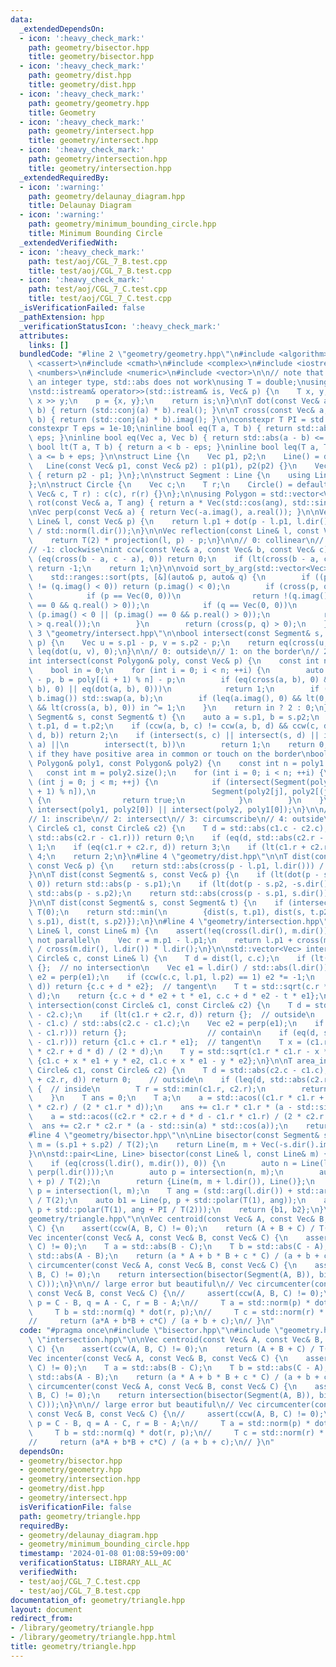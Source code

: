 ```yaml
---
data:
  _extendedDependsOn:
  - icon: ':heavy_check_mark:'
    path: geometry/bisector.hpp
    title: geometry/bisector.hpp
  - icon: ':heavy_check_mark:'
    path: geometry/dist.hpp
    title: geometry/dist.hpp
  - icon: ':heavy_check_mark:'
    path: geometry/geometry.hpp
    title: Geometry
  - icon: ':heavy_check_mark:'
    path: geometry/intersect.hpp
    title: geometry/intersect.hpp
  - icon: ':heavy_check_mark:'
    path: geometry/intersection.hpp
    title: geometry/intersection.hpp
  _extendedRequiredBy:
  - icon: ':warning:'
    path: geometry/delaunay_diagram.hpp
    title: Delaunay Diagram
  - icon: ':warning:'
    path: geometry/minimum_bounding_circle.hpp
    title: Minimum Bounding Circle
  _extendedVerifiedWith:
  - icon: ':heavy_check_mark:'
    path: test/aoj/CGL_7_B.test.cpp
    title: test/aoj/CGL_7_B.test.cpp
  - icon: ':heavy_check_mark:'
    path: test/aoj/CGL_7_C.test.cpp
    title: test/aoj/CGL_7_C.test.cpp
  _isVerificationFailed: false
  _pathExtension: hpp
  _verificationStatusIcon: ':heavy_check_mark:'
  attributes:
    links: []
  bundledCode: "#line 2 \"geometry/geometry.hpp\"\n#include <algorithm>\n#include\
    \ <cassert>\n#include <cmath>\n#include <complex>\n#include <iostream>\n#include\
    \ <numbers>\n#include <numeric>\n#include <vector>\n\n// note that if T is of\
    \ an integer type, std::abs does not work\nusing T = double;\nusing Vec = std::complex<T>;\n\
    \nstd::istream& operator>>(std::istream& is, Vec& p) {\n    T x, y;\n    is >>\
    \ x >> y;\n    p = {x, y};\n    return is;\n}\n\nT dot(const Vec& a, const Vec&\
    \ b) { return (std::conj(a) * b).real(); }\n\nT cross(const Vec& a, const Vec&\
    \ b) { return (std::conj(a) * b).imag(); }\n\nconstexpr T PI = std::numbers::pi_v<T>;\n\
    constexpr T eps = 1e-10;\ninline bool eq(T a, T b) { return std::abs(a - b) <=\
    \ eps; }\ninline bool eq(Vec a, Vec b) { return std::abs(a - b) <= eps; }\ninline\
    \ bool lt(T a, T b) { return a < b - eps; }\ninline bool leq(T a, T b) { return\
    \ a <= b + eps; }\n\nstruct Line {\n    Vec p1, p2;\n    Line() = default;\n \
    \   Line(const Vec& p1, const Vec& p2) : p1(p1), p2(p2) {}\n    Vec dir() const\
    \ { return p2 - p1; }\n};\n\nstruct Segment : Line {\n    using Line::Line;\n\
    };\n\nstruct Circle {\n    Vec c;\n    T r;\n    Circle() = default;\n    Circle(const\
    \ Vec& c, T r) : c(c), r(r) {}\n};\n\nusing Polygon = std::vector<Vec>;\n\nVec\
    \ rot(const Vec& a, T ang) { return a * Vec(std::cos(ang), std::sin(ang)); }\n\
    \nVec perp(const Vec& a) { return Vec(-a.imag(), a.real()); }\n\nVec projection(const\
    \ Line& l, const Vec& p) {\n    return l.p1 + dot(p - l.p1, l.dir()) * l.dir()\
    \ / std::norm(l.dir());\n}\n\nVec reflection(const Line& l, const Vec& p) {\n\
    \    return T(2) * projection(l, p) - p;\n}\n\n// 0: collinear\n// 1: counter-clockwise\n\
    // -1: clockwise\nint ccw(const Vec& a, const Vec& b, const Vec& c) {\n    if\
    \ (eq(cross(b - a, c - a), 0)) return 0;\n    if (lt(cross(b - a, c - a), 0))\
    \ return -1;\n    return 1;\n}\n\nvoid sort_by_arg(std::vector<Vec>& pts) {\n\
    \    std::ranges::sort(pts, [&](auto& p, auto& q) {\n        if ((p.imag() < 0)\
    \ != (q.imag() < 0)) return (p.imag() < 0);\n        if (cross(p, q) == 0) {\n\
    \            if (p == Vec(0, 0))\n                return !(q.imag() < 0 || (q.imag()\
    \ == 0 && q.real() > 0));\n            if (q == Vec(0, 0))\n                return\
    \ (p.imag() < 0 || (p.imag() == 0 && p.real() > 0));\n            return (p.real()\
    \ > q.real());\n        }\n        return (cross(p, q) > 0);\n    });\n}\n#line\
    \ 3 \"geometry/intersect.hpp\"\n\nbool intersect(const Segment& s, const Vec&\
    \ p) {\n    Vec u = s.p1 - p, v = s.p2 - p;\n    return eq(cross(u, v), 0) &&\
    \ leq(dot(u, v), 0);\n}\n\n// 0: outside\n// 1: on the border\n// 2: inside\n\
    int intersect(const Polygon& poly, const Vec& p) {\n    const int n = poly.size();\n\
    \    bool in = 0;\n    for (int i = 0; i < n; ++i) {\n        auto a = poly[i]\
    \ - p, b = poly[(i + 1) % n] - p;\n        if (eq(cross(a, b), 0) && (lt(dot(a,\
    \ b), 0) || eq(dot(a, b), 0)))\n            return 1;\n        if (a.imag() >\
    \ b.imag()) std::swap(a, b);\n        if (leq(a.imag(), 0) && lt(0, b.imag())\
    \ && lt(cross(a, b), 0)) in ^= 1;\n    }\n    return in ? 2 : 0;\n}\n\nint intersect(const\
    \ Segment& s, const Segment& t) {\n    auto a = s.p1, b = s.p2;\n    auto c =\
    \ t.p1, d = t.p2;\n    if (ccw(a, b, c) != ccw(a, b, d) && ccw(c, d, a) != ccw(c,\
    \ d, b)) return 2;\n    if (intersect(s, c) || intersect(s, d) || intersect(t,\
    \ a) ||\n        intersect(t, b))\n        return 1;\n    return 0;\n}\n\n// true\
    \ if they have positive area in common or touch on the border\nbool intersect(const\
    \ Polygon& poly1, const Polygon& poly2) {\n    const int n = poly1.size();\n \
    \   const int m = poly2.size();\n    for (int i = 0; i < n; ++i) {\n        for\
    \ (int j = 0; j < m; ++j) {\n            if (intersect(Segment(poly1[i], poly1[(i\
    \ + 1) % n]),\n                          Segment(poly2[j], poly2[(j + 1) % m])))\
    \ {\n                return true;\n            }\n        }\n    }\n    return\
    \ intersect(poly1, poly2[0]) || intersect(poly2, poly1[0]);\n}\n\n// 0: inside\n\
    // 1: inscribe\n// 2: intersect\n// 3: circumscribe\n// 4: outside\nint intersect(const\
    \ Circle& c1, const Circle& c2) {\n    T d = std::abs(c1.c - c2.c);\n    if (lt(d,\
    \ std::abs(c2.r - c1.r))) return 0;\n    if (eq(d, std::abs(c2.r - c1.r))) return\
    \ 1;\n    if (eq(c1.r + c2.r, d)) return 3;\n    if (lt(c1.r + c2.r, d)) return\
    \ 4;\n    return 2;\n}\n#line 4 \"geometry/dist.hpp\"\n\nT dist(const Line& l,\
    \ const Vec& p) {\n    return std::abs(cross(p - l.p1, l.dir())) / std::abs(l.dir());\n\
    }\n\nT dist(const Segment& s, const Vec& p) {\n    if (lt(dot(p - s.p1, s.dir()),\
    \ 0)) return std::abs(p - s.p1);\n    if (lt(dot(p - s.p2, -s.dir()), 0)) return\
    \ std::abs(p - s.p2);\n    return std::abs(cross(p - s.p1, s.dir())) / std::abs(s.dir());\n\
    }\n\nT dist(const Segment& s, const Segment& t) {\n    if (intersect(s, t)) return\
    \ T(0);\n    return std::min(\n        {dist(s, t.p1), dist(s, t.p2), dist(t,\
    \ s.p1), dist(t, s.p2)});\n}\n#line 4 \"geometry/intersection.hpp\"\n\nVec intersection(const\
    \ Line& l, const Line& m) {\n    assert(!eq(cross(l.dir(), m.dir()), 0));  //\
    \ not parallel\n    Vec r = m.p1 - l.p1;\n    return l.p1 + cross(m.dir(), r)\
    \ / cross(m.dir(), l.dir()) * l.dir();\n}\n\nstd::vector<Vec> intersection(const\
    \ Circle& c, const Line& l) {\n    T d = dist(l, c.c);\n    if (lt(c.r, d)) return\
    \ {};  // no intersection\n    Vec e1 = l.dir() / std::abs(l.dir());\n    Vec\
    \ e2 = perp(e1);\n    if (ccw(c.c, l.p1, l.p2) == 1) e2 *= -1;\n    if (eq(c.r,\
    \ d)) return {c.c + d * e2};  // tangent\n    T t = std::sqrt(c.r * c.r - d *\
    \ d);\n    return {c.c + d * e2 + t * e1, c.c + d * e2 - t * e1};\n}\n\nstd::vector<Vec>\
    \ intersection(const Circle& c1, const Circle& c2) {\n    T d = std::abs(c1.c\
    \ - c2.c);\n    if (lt(c1.r + c2.r, d)) return {};  // outside\n    Vec e1 = (c2.c\
    \ - c1.c) / std::abs(c2.c - c1.c);\n    Vec e2 = perp(e1);\n    if (lt(d, std::abs(c2.r\
    \ - c1.r))) return {};                  // contain\n    if (eq(d, std::abs(c2.r\
    \ - c1.r))) return {c1.c + c1.r * e1};  // tangent\n    T x = (c1.r * c1.r - c2.r\
    \ * c2.r + d * d) / (2 * d);\n    T y = std::sqrt(c1.r * c1.r - x * x);\n    return\
    \ {c1.c + x * e1 + y * e2, c1.c + x * e1 - y * e2};\n}\n\nT area_intersection(const\
    \ Circle& c1, const Circle& c2) {\n    T d = std::abs(c2.c - c1.c);\n    if (leq(c1.r\
    \ + c2.r, d)) return 0;    // outside\n    if (leq(d, std::abs(c2.r - c1.r)))\
    \ {  // inside\n        T r = std::min(c1.r, c2.r);\n        return PI * r * r;\n\
    \    }\n    T ans = 0;\n    T a;\n    a = std::acos((c1.r * c1.r + d * d - c2.r\
    \ * c2.r) / (2 * c1.r * d));\n    ans += c1.r * c1.r * (a - std::sin(a) * std::cos(a));\n\
    \    a = std::acos((c2.r * c2.r + d * d - c1.r * c1.r) / (2 * c2.r * d));\n  \
    \  ans += c2.r * c2.r * (a - std::sin(a) * std::cos(a));\n    return ans;\n}\n\
    #line 4 \"geometry/bisector.hpp\"\n\nLine bisector(const Segment& s) {\n    auto\
    \ m = (s.p1 + s.p2) / T(2);\n    return Line(m, m + Vec(-s.dir().imag(), s.dir().real()));\n\
    }\n\nstd::pair<Line, Line> bisector(const Line& l, const Line& m) {\n    // parallel\n\
    \    if (eq(cross(l.dir(), m.dir()), 0)) {\n        auto n = Line(l.p1, l.p1 +\
    \ perp(l.dir()));\n        auto p = intersection(n, m);\n        auto m = (l.p1\
    \ + p) / T(2);\n        return {Line(m, m + l.dir()), Line()};\n    }\n    auto\
    \ p = intersection(l, m);\n    T ang = (std::arg(l.dir()) + std::arg(m.dir()))\
    \ / T(2);\n    auto b1 = Line(p, p + std::polar(T(1), ang));\n    auto b2 = Line(p,\
    \ p + std::polar(T(1), ang + PI / T(2)));\n    return {b1, b2};\n}\n#line 5 \"\
    geometry/triangle.hpp\"\n\nVec centroid(const Vec& A, const Vec& B, const Vec&\
    \ C) {\n    assert(ccw(A, B, C) != 0);\n    return (A + B + C) / T(3);\n}\n\n\
    Vec incenter(const Vec& A, const Vec& B, const Vec& C) {\n    assert(ccw(A, B,\
    \ C) != 0);\n    T a = std::abs(B - C);\n    T b = std::abs(C - A);\n    T c =\
    \ std::abs(A - B);\n    return (a * A + b * B + c * C) / (a + b + c);\n}\n\nVec\
    \ circumcenter(const Vec& A, const Vec& B, const Vec& C) {\n    assert(ccw(A,\
    \ B, C) != 0);\n    return intersection(bisector(Segment(A, B)), bisector(Segment(A,\
    \ C)));\n}\n\n// large error but beautiful\n// Vec circumcenter(const Vec& A,\
    \ const Vec& B, const Vec& C) {\n//     assert(ccw(A, B, C) != 0);\n//     Vec\
    \ p = C - B, q = A - C, r = B - A;\n//     T a = std::norm(p) * dot(q, r);\n//\
    \     T b = std::norm(q) * dot(r, p);\n//     T c = std::norm(r) * dot(p, q);\n\
    //     return (a*A + b*B + c*C) / (a + b + c);\n// }\n"
  code: "#pragma once\n#include \"bisector.hpp\"\n#include \"geometry.hpp\"\n#include\
    \ \"intersection.hpp\"\n\nVec centroid(const Vec& A, const Vec& B, const Vec&\
    \ C) {\n    assert(ccw(A, B, C) != 0);\n    return (A + B + C) / T(3);\n}\n\n\
    Vec incenter(const Vec& A, const Vec& B, const Vec& C) {\n    assert(ccw(A, B,\
    \ C) != 0);\n    T a = std::abs(B - C);\n    T b = std::abs(C - A);\n    T c =\
    \ std::abs(A - B);\n    return (a * A + b * B + c * C) / (a + b + c);\n}\n\nVec\
    \ circumcenter(const Vec& A, const Vec& B, const Vec& C) {\n    assert(ccw(A,\
    \ B, C) != 0);\n    return intersection(bisector(Segment(A, B)), bisector(Segment(A,\
    \ C)));\n}\n\n// large error but beautiful\n// Vec circumcenter(const Vec& A,\
    \ const Vec& B, const Vec& C) {\n//     assert(ccw(A, B, C) != 0);\n//     Vec\
    \ p = C - B, q = A - C, r = B - A;\n//     T a = std::norm(p) * dot(q, r);\n//\
    \     T b = std::norm(q) * dot(r, p);\n//     T c = std::norm(r) * dot(p, q);\n\
    //     return (a*A + b*B + c*C) / (a + b + c);\n// }\n"
  dependsOn:
  - geometry/bisector.hpp
  - geometry/geometry.hpp
  - geometry/intersection.hpp
  - geometry/dist.hpp
  - geometry/intersect.hpp
  isVerificationFile: false
  path: geometry/triangle.hpp
  requiredBy:
  - geometry/delaunay_diagram.hpp
  - geometry/minimum_bounding_circle.hpp
  timestamp: '2024-01-08 01:08:59+09:00'
  verificationStatus: LIBRARY_ALL_AC
  verifiedWith:
  - test/aoj/CGL_7_C.test.cpp
  - test/aoj/CGL_7_B.test.cpp
documentation_of: geometry/triangle.hpp
layout: document
redirect_from:
- /library/geometry/triangle.hpp
- /library/geometry/triangle.hpp.html
title: geometry/triangle.hpp
---
```


